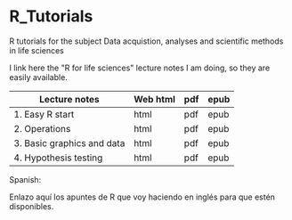 # R_Tutorials
R tutorials for the subject Data acquistion, analyses and  scientific methods in life sciences

I link here the "R for life sciences" lecture notes I am doing, so they are easily available.


| Lecture notes | Web html | pdf | epub |
|---------------|----------|-----|------|
| 1. Easy R start	| html	| pdf	| epub |
| 2. Operations	| html	| pdf	| epub |
| 3. Basic graphics and data | html	| pdf	| epub |
| 4. Hypothesis testing | html | pdf | epub |

Spanish:

Enlazo aquí los apuntes de R que voy haciendo en inglés para que estén disponibles.

